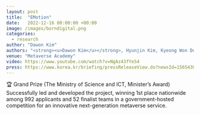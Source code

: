 ```yaml
---
layout: post
title:  "EMotion"
date:   2022-12-16 00:00:00 +00:00
image: /images/borndigital.png
categories:
  - research
author: "Dawon Kim"
authors: "<strong><u>Dawon Kim</u></strong>, Hyunjin Kim, Kyeong Won Do, Hyun Soo Kim, Soo Young Song, Si Woo Kwon"
venue: "Metaverse Academy"
video: https://www.youtube.com/watch?v=NgAz43fYe54
press: https://www.korea.kr/briefing/pressReleaseView.do?newsId=156543094&call_from=rsslink
---
```

🏆 Grand Prize (The Ministry of Science and ICT, Minister’s Award)
Successfully led and developed the project, winning 1st place nationwide among 992 applicants and 52 finalist teams in a government-hosted competition for an innovative next-generation metaverse service.
